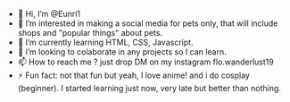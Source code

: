 - 👋 Hi, I’m @Eunri1
- 👀 I’m interested in making a social media for pets only, that will include shops and "popular things" about pets.
- 🌱 I’m currently learning HTML, CSS, Javascript.
- 💞️ I’m looking to colaborate in any projects so I can learn.
- 📫 How to reach me ? just drop DM on my instagram flo.wanderlust19
- ⚡ Fun fact: not that fun but yeah, I love anime! and i do cosplay (beginner). I started learning just now, very late but better than nothing.

<!---
Eunri1/Eunri1 is a ✨ special ✨ repository because its `README.md` (this file) appears on your GitHub profile.
You can click the Preview link to take a look at your changes.
--->
